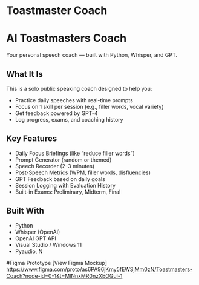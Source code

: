 # Toastmaster Coach

# AI Toastmasters Coach

Your personal speech coach — built with Python, Whisper, and GPT.

## What It Is
This is a solo public speaking coach designed to help you:
- Practice daily speeches with real-time prompts
- Focus on 1 skill per session (e.g., filler words, vocal variety)
- Get feedback powered by GPT-4
- Log progress, exams, and coaching history

## Key Features
- Daily Focus Briefings (like “reduce filler words”)
- Prompt Generator (random or themed)
- Speech Recorder (2–3 minutes)
- Post-Speech Metrics (WPM, filler words, disfluencies)
- GPT Feedback based on daily goals
- Session Logging with Evaluation History
- Built-in Exams: Preliminary, Midterm, Final

## Built With
- Python
- Whisper (OpenAI)
- OpenAI GPT API
- Visual Studio / Windows 11
- Pyaudio, N

#Figma Prototype
[View Figma Mockup] https://www.figma.com/proto/as6PA96jKmy5fEWSjMm0zN/Toastmasters-Coach?node-id=0-1&t=MlNnxMR0nzXEOGul-1
